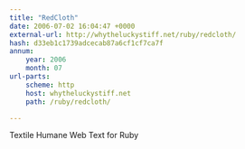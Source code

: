 ```yaml
---
title: "RedCloth"
date: 2006-07-02 16:04:47 +0000
external-url: http://whytheluckystiff.net/ruby/redcloth/
hash: d33eb1c1739adcecab87a6cf1cf7ca7f
annum:
    year: 2006
    month: 07
url-parts:
    scheme: http
    host: whytheluckystiff.net
    path: /ruby/redcloth/

---
```


Textile Humane Web Text for Ruby
